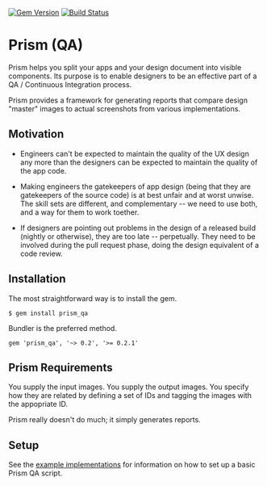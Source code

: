 [![Gem Version](https://badge.fury.io/rb/prism_qa.svg)](https://rubygems.org/gems/prism_qa)
[![Build Status](https://travis-ci.org/ianfixes/prism_qa.svg)](https://travis-ci.org/ianfixes/prism_qa)

# Prism (QA)

Prism helps you split your apps and your design document into visible components.  Its purpose is to enable designers to be an effective part of a QA / Continuous Integration process.

Prism provides a framework for generating reports that compare design "master" images to actual screenshots from various implementations.


## Motivation

* Engineers can't be expected to maintain the quality of the UX design any more than the designers can be expected to maintain the quality of the app code.

* Making engineers the gatekeepers of app design (being that they are gatekeepers of the source code) is at best unfair and at worst unwise.  The skill sets are different, and complementary -- we need to use both, and a way for them to work toether.

* If designers are pointing out problems in the design of a released build (nightly or otherwise), they are too late -- perpetually.  They need to be involved during the pull request phase, doing the design equivalent of a code review.


## Installation

The most straightforward way is to install the gem.

`$ gem install prism_qa`

Bundler is the preferred method.

`gem 'prism_qa', '~> 0.2', '>= 0.2.1'`


## Prism Requirements

You supply the input images.  You supply the output images.  You specify how they are related by defining a set of IDs and tagging the images with the appopriate ID.

Prism really doesn't do much; it simply generates reports.


## Setup

See the [example implementations](examples/) for information on how to set up a basic Prism QA script.
